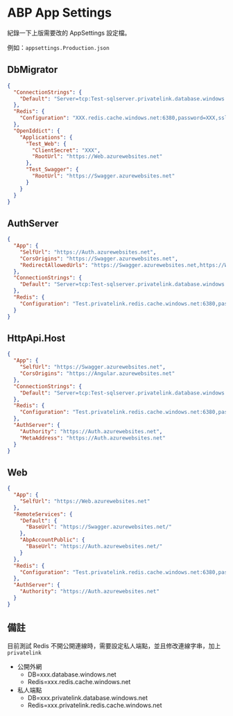 # ABP App Settings

紀錄一下上版需要改的 AppSettings 設定檔。

例如：`appsettings.Production.json`

## DbMigrator

```json
{
  "ConnectionStrings": {
    "Default": "Server=tcp:Test-sqlserver.privatelink.database.windows.net,1433;Initial Catalog=XXX;Persist Security Info=False;User ID=XXX;Password=XXX;MultipleActiveResultSets=False;Encrypt=True;TrustServerCertificate=False;Connection Timeout=30;"
  },
  "Redis": {
    "Configuration": "XXX.redis.cache.windows.net:6380,password=XXX,ssl=True,abortConnect=False"
  },
  "OpenIddict": {
    "Applications": {
      "Test_Web": {
        "ClientSecret": "XXX",
        "RootUrl": "https://Web.azurewebsites.net"
      },
      "Test_Swagger": {
        "RootUrl": "https://Swagger.azurewebsites.net"
      }
    }
  }
}
```

## AuthServer

```json
{
  "App": {
    "SelfUrl": "https://Auth.azurewebsites.net",
    "CorsOrigins": "https://Swagger.azurewebsites.net",
    "RedirectAllowedUrls": "https://Swagger.azurewebsites.net,https://Web.azurewebsites.net"
  },
  "ConnectionStrings": {
    "Default": "Server=tcp:Test-sqlserver.privatelink.database.windows.net,1433;Initial Catalog=Test;Persist Security Info=False;User ID=XXX;Password=XXX;MultipleActiveResultSets=False;Encrypt=True;TrustServerCertificate=False;Connection Timeout=30;"
  },
  "Redis": {
    "Configuration": "Test.privatelink.redis.cache.windows.net:6380,password=XXX,ssl=True,abortConnect=False"
  }
}
```

## HttpApi.Host

```json
{
  "App": {
    "SelfUrl": "https://Swagger.azurewebsites.net",
    "CorsOrigins": "https://Angular.azurewebsites.net"
  },
  "ConnectionStrings": {
    "Default": "Server=tcp:Test-sqlserver.privatelink.database.windows.net,1433;Initial Catalog=Test;Persist Security Info=False;User ID=XXX;Password=XXX;MultipleActiveResultSets=False;Encrypt=True;TrustServerCertificate=False;Connection Timeout=30;"
  },
  "Redis": {
    "Configuration": "Test.privatelink.redis.cache.windows.net:6380,password=XXX,ssl=True,abortConnect=False"
  },
  "AuthServer": {
    "Authority": "https://Auth.azurewebsites.net",
    "MetaAddress": "https://Auth.azurewebsites.net"
  }
}
```

## Web

```json
{
  "App": {
    "SelfUrl": "https://Web.azurewebsites.net"
  },
  "RemoteServices": {
    "Default": {
      "BaseUrl": "https://Swagger.azurewebsites.net/"
    },
    "AbpAccountPublic": {
      "BaseUrl": "https://Auth.azurewebsites.net/"
    }
  },
  "Redis": {
    "Configuration": "Test.privatelink.redis.cache.windows.net:6380,password=XXX,ssl=True,abortConnect=False"
  },
  "AuthServer": {
    "Authority": "https://Auth.azurewebsites.net"
  }
}
```

## 備註
目前測試 Redis 不開公開連線時，需要設定私人端點，並且修改連線字串，加上 `privatelink`

- 公開外網
  - DB=xxx.database.windows.net
  - Redis=xxx.redis.cache.windows.net
- 私人端點
  - DB=xxx.privatelink.database.windows.net
  - Redis=xxx.privatelink.redis.cache.windows.net